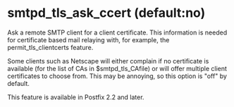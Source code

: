 # smtpd_tls_ask_ccert (default:no) 

 Ask a remote SMTP client for a client certificate. This
information is needed for certificate based mail relaying with,
for example, the permit_tls_clientcerts feature. 

 Some clients such as Netscape will either complain if no
certificate is available (for the list of CAs in $smtpd_tls_CAfile)
or will offer multiple client certificates to choose from. This
may be annoying, so this option is "off" by default. 

 This feature is available in Postfix 2.2 and later.  


